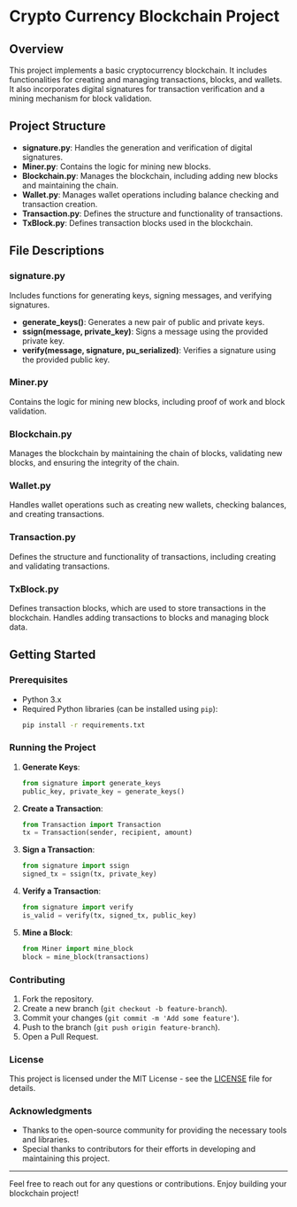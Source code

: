 
# Crypto Currency Blockchain Project

## Overview
This project implements a basic cryptocurrency blockchain. It includes functionalities for creating and managing transactions, blocks, and wallets. It also incorporates digital signatures for transaction verification and a mining mechanism for block validation.

## Project Structure
- **signature.py**: Handles the generation and verification of digital signatures.
- **Miner.py**: Contains the logic for mining new blocks.
- **Blockchain.py**: Manages the blockchain, including adding new blocks and maintaining the chain.
- **Wallet.py**: Manages wallet operations including balance checking and transaction creation.
- **Transaction.py**: Defines the structure and functionality of transactions.
- **TxBlock.py**: Defines transaction blocks used in the blockchain.

## File Descriptions

### signature.py
Includes functions for generating keys, signing messages, and verifying signatures.
- **generate_keys()**: Generates a new pair of public and private keys.
- **ssign(message, private_key)**: Signs a message using the provided private key.
- **verify(message, signature, pu_serialized)**: Verifies a signature using the provided public key.

### Miner.py
Contains the logic for mining new blocks, including proof of work and block validation.

### Blockchain.py
Manages the blockchain by maintaining the chain of blocks, validating new blocks, and ensuring the integrity of the chain.

### Wallet.py
Handles wallet operations such as creating new wallets, checking balances, and creating transactions.

### Transaction.py
Defines the structure and functionality of transactions, including creating and validating transactions.

### TxBlock.py
Defines transaction blocks, which are used to store transactions in the blockchain. Handles adding transactions to blocks and managing block data.

## Getting Started

### Prerequisites
- Python 3.x
- Required Python libraries (can be installed using `pip`):
  ```bash
  pip install -r requirements.txt
  ```

### Running the Project
1. **Generate Keys**:
   ```python
   from signature import generate_keys
   public_key, private_key = generate_keys()
   ```
2. **Create a Transaction**:
   ```python
   from Transaction import Transaction
   tx = Transaction(sender, recipient, amount)
   ```
3. **Sign a Transaction**:
   ```python
   from signature import ssign
   signed_tx = ssign(tx, private_key)
   ```
4. **Verify a Transaction**:
   ```python
   from signature import verify
   is_valid = verify(tx, signed_tx, public_key)
   ```
5. **Mine a Block**:
   ```python
   from Miner import mine_block
   block = mine_block(transactions)
   ```

### Contributing
1. Fork the repository.
2. Create a new branch (`git checkout -b feature-branch`).
3. Commit your changes (`git commit -m 'Add some feature'`).
4. Push to the branch (`git push origin feature-branch`).
5. Open a Pull Request.

### License
This project is licensed under the MIT License - see the [LICENSE](LICENSE) file for details.

### Acknowledgments
- Thanks to the open-source community for providing the necessary tools and libraries.
- Special thanks to contributors for their efforts in developing and maintaining this project.

---

Feel free to reach out for any questions or contributions. Enjoy building your blockchain project!

